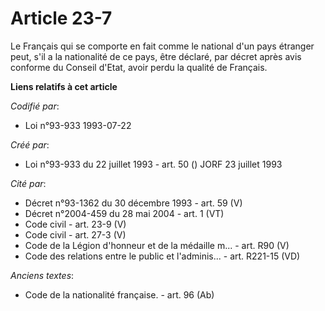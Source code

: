# Article 23-7

Le Français qui se comporte en fait comme le national d'un pays étranger peut, s'il a la nationalité de ce pays, être
déclaré, par décret après avis conforme du Conseil d'Etat, avoir perdu la qualité de Français.

**Liens relatifs à cet article**

_Codifié par_:

  - Loi n°93-933 1993-07-22

_Créé par_:

  - Loi n°93-933 du 22 juillet 1993 - art. 50 () JORF 23 juillet 1993

_Cité par_:

  - Décret n°93-1362 du 30 décembre 1993 - art. 59 (V)
  - Décret n°2004-459 du 28 mai 2004 - art. 1 (VT)
  - Code civil - art. 23-9 (V)
  - Code civil - art. 27-3 (V)
  - Code de la Légion d'honneur et de la médaille m... - art. R90 (V)
  - Code des relations entre le public et l'adminis... - art. R221-15 (VD)

_Anciens textes_:

  - Code de la nationalité française. - art. 96 (Ab)
